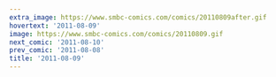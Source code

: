 ```yaml
---
extra_image: https://www.smbc-comics.com/comics/20110809after.gif
hovertext: '2011-08-09'
image: https://www.smbc-comics.com/comics/20110809.gif
next_comic: '2011-08-10'
prev_comic: '2011-08-08'
title: '2011-08-09'
---
```


